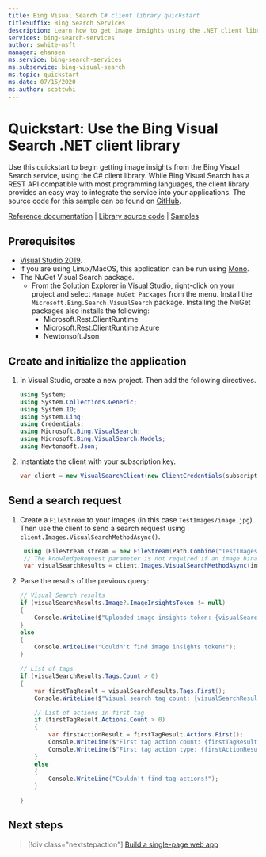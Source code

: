 ```yaml
---
title: Bing Visual Search C# client library quickstart 
titleSuffix: Bing Search Services
description: Learn how to get image insights using the .NET client library for Bing Visual Search API.
services: bing-search-services
author: swhite-msft
manager: ehansen
ms.service: bing-search-services
ms.subservice: bing-visual-search
ms.topic: quickstart
ms.date: 07/15/2020
ms.author: scottwhi
---
```


# Quickstart: Use the Bing Visual Search .NET client library

Use this quickstart to begin getting image insights from the Bing Visual Search service, using the C# client library. While Bing Visual Search has a REST API compatible with most programming languages, the client library provides an easy way to integrate the service into your applications. The source code for this sample can be found on [GitHub](https://github.com/microsoft/bing-search-sdk-for-net/tree/main/samples/BingSearchSamples/BingVisualSearch).

[Reference documentation](https://docs.microsoft.com/en-us/bing/search-apis/bing-visual-search/overview) | [Library source code](https://github.com/microsoft/bing-search-sdk-for-net/tree/main/sdk/VisualSearch) | [Samples](https://github.com/microsoft/bing-search-sdk-for-net/tree/main/samples/BingSearchSamples/BingVisualSearch)

## Prerequisites

* [Visual Studio 2019](https://visualstudio.microsoft.com/downloads/).
* If you are using Linux/MacOS, this application can be run using [Mono](https://www.mono-project.com/).
* The NuGet Visual Search package. 
    - From the Solution Explorer in Visual Studio, right-click on your project and select `Manage NuGet Packages` from the menu. Install the `Microsoft.Bing.Search.VisualSearch` package. Installing the NuGet packages also installs the following:
        - Microsoft.Rest.ClientRuntime
        - Microsoft.Rest.ClientRuntime.Azure
        - Newtonsoft.Json

<!--
[!INCLUDE [bing-visual-search-signup-requirements](../../../../includes/bing-visual-search-signup-requirements.md)]
-->

<a name="client"></a>

## Create and initialize the application

1. In Visual Studio, create a new project. Then add the following directives.
    
    ```csharp
    using System;
    using System.Collections.Generic;
    using System.IO;
    using System.Linq;
    using Credentials;
    using Microsoft.Bing.VisualSearch;
    using Microsoft.Bing.VisualSearch.Models;
    using Newtonsoft.Json;
    ```

2. Instantiate the client with your subscription key.
    
    ```csharp
    var client = new VisualSearchClient(new ClientCredentials(subscriptionKey));
    ```
    
## Send a search request 

1. Create a `FileStream` to your images (in this case `TestImages/image.jpg`). Then use the client to send a search request using `client.Images.VisualSearchMethodAsync()`. 
    
    ```csharp
     using (FileStream stream = new FileStream(Path.Combine("TestImages", "image.jpg"), FileMode.Open))
     // The knowledgeRequest parameter is not required if an image binary is passed in the request body
     var visualSearchResults = client.Images.VisualSearchMethodAsync(image: stream, knowledgeRequest: (string)null).Result;
    ```
    
2. Parse the results of the previous query:

    ```csharp
    // Visual Search results
    if (visualSearchResults.Image?.ImageInsightsToken != null)
    {
        Console.WriteLine($"Uploaded image insights token: {visualSearchResults.Image.ImageInsightsToken}");
    }
    else
    {
        Console.WriteLine("Couldn't find image insights token!");
    }

    // List of tags
    if (visualSearchResults.Tags.Count > 0)
    {
        var firstTagResult = visualSearchResults.Tags.First();
        Console.WriteLine($"Visual search tag count: {visualSearchResults.Tags.Count}");

        // List of actions in first tag
        if (firstTagResult.Actions.Count > 0)
        {
            var firstActionResult = firstTagResult.Actions.First();
            Console.WriteLine($"First tag action count: {firstTagResult.Actions.Count}");
            Console.WriteLine($"First tag action type: {firstActionResult.ActionType}");
        }
        else
        {
            Console.WriteLine("Couldn't find tag actions!");
        }

    }
    ```

## Next steps

> [!div class="nextstepaction"]
> [Build a single-page web app](../../tutorial/visual-search-single-page-app.md)

